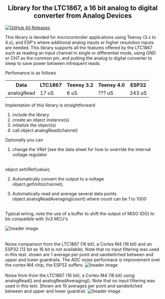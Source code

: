 
<b><h2><center>Library for the LTC1867, a 16 bit analog to digital converter from Analog Devices</center></h1></b>

[![GitHub All Releases](https://img.shields.io/github/downloads/KrisKasprzak/LTC1867/total.svg)]()

This library is itended for microcontroller applications using Teensy (3.x to 4.x), and ESP's where additional analog inputs or higher resulution inputs are needed. This library supports all the features offered by the LTC1867 such as reading an input channel in single or differential mode, using GND or CH7 as the common pin, and putting the analog to digital converter to sleep to save power between infrequent reads.

Perfomance is as follows
<table>
  <tr>
    <th>Data</th>
    <th>LTC1867</th>
    <th>Teensy 3.2</th>
    <th>Teensy 4.0</th>
    <th>ESP32</th>
  </tr>
  <tr>
    <td>analogRead</td>
    <td> 17 uS</td>
    <td>  6 uS</td>
    <td> ??? uS</td>
    <td> 243 uS</td>
  </tr>
</table>

Implentation of this library is straightforward

1. include the library
2. create an object instance(s)
3. initialize the object(s)
4. call object.analogRead(channel)

Optionally you can
1. change the VRef (see the data sheet for how to override the internal voltage regulator
  <br>
  object.setVRef(value);

2. Automatically convert the output to a voltage
   <br>
   object.getVolts(channel);

3. Automatically read and average several data points
   <br>
   object.analogReadAveraging(count) where count can be 1 to 1000
   

<br>
Typical wiring, note the use of a buffer to shift the output of MISO (DO) to be compatible with 3v3 MCU's

![header image](https://raw.github.com/KrisKasprzak/LTC1867/master/images/TypicalWiring.jpg)
<br>
<br>
<br>
Noise comparison from the LTC1867 (16 bit), a Cortex M4 (16 bit) and an ESP32 (12 bit as 16 bit is not available). Note that no input filtering was used in this test. shown are 1 average per point and sandwitched between and upper and lower guardrails. The ADC noise performace is improvement over the cortex M4 chip, the ESP32 suffers.
![header image](https://raw.github.com/KrisKasprzak/LTC1867/master/images/Comparison.jpg)
<br>
<br>
Noise from from the LTC1867 (16 bit), a Cortex M4 (16 bit) using analogRead() and analogReadAveraging(). Note that no input filtering was used in this test. Shown are 10 averages per point and sandwitched between and upper and lower guardrail.
![header image](https://raw.github.com/KrisKasprzak/LTC1867/master/images/16bit_10averages.jpg)
<br>






